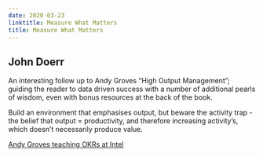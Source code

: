 ```yaml
---
date: 2020-03-23
linktitle: Measure What Matters
title: Measure What Matters
---
```


## John Doerr

An interesting follow up to Andy Groves “High Output Management”; guiding the reader to data driven success with a number of additional pearls of wisdom, even with bonus resources at the back of the book.

Build an environment that emphasises output, but beware the activity trap - the belief that output = productivity, and therefore increasing activity’s, which doesn’t necessarily produce value.

[Andy Groves teaching OKRs at Intel](https://www.facebook.com/watch/?v=458914971197411)